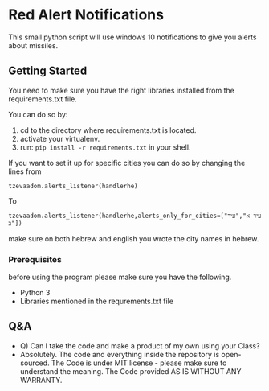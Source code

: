 # Red Alert Notifications

This small python script will use windows 10 notifications to give you alerts about missiles.

## Getting Started

You need to make sure you have the right libraries installed from the requirements.txt file.

You can do so by:

1. cd to the directory where requirements.txt is located.
2. activate your virtualenv.
3. run: ```pip install -r requirements.txt``` in your shell.

If you want to set it up for specific cities you can do so by changing the lines from
```
tzevaadom.alerts_listener(handlerhe) 
```
To
```
tzevaadom.alerts_listener(handlerhe,alerts_only_for_cities=["עיר א","עיר ב"])
```
make sure on both hebrew and english you wrote the city names in hebrew.

### Prerequisites

before using the program please make sure you have the following.

* Python 3
* Libraries mentioned in the requrements.txt file

## Q&A

* Q) Can I take the code and make a product of my own using your Class?
* Absolutely. The code and everything inside the repository is open-sourced. The Code is under MIT license - please make sure to understand the meaning. The Code provided AS IS WITHOUT ANY WARRANTY.

